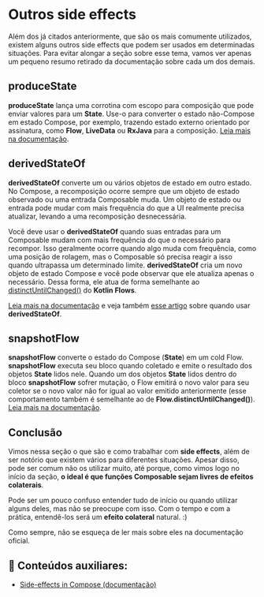 # Outros side effects

Além dos já citados anteriormente, que são os mais comumente utilizados, existem alguns outros side effects que podem ser usados em determinadas situações. Para evitar alongar a seção sobre esse tema, vamos ver apenas um pequeno resumo retirado da documentação sobre cada um dos demais.

## produceState

**produceState** lança uma corrotina com escopo para composição que pode enviar valores para um **State**. Use-o para converter o estado não-Compose em estado Compose, por exemplo, trazendo estado externo orientado por assinatura, como **Flow**, **LiveData** ou **RxJava** para a composição. [Leia mais na documentação](https://developer.android.com/jetpack/compose/side-effects#producestate).

## derivedStateOf

**derivedStateOf** converte um ou vários objetos de estado em outro estado. No Compose, a recomposição ocorre sempre que um objeto de estado observado ou uma entrada Composable muda. Um objeto de estado ou entrada pode mudar com mais frequência do que a UI realmente precisa atualizar, levando a uma recomposição desnecessária.

Você deve usar o **derivedStateOf** quando suas entradas para um Composable mudam com mais frequência do que o necessário para recompor. Isso geralmente ocorre quando algo muda com frequência, como uma posição de rolagem, mas o Composable só precisa reagir a isso quando ultrapassa um determinado limite. **derivedStateOf** cria um novo objeto de estado Compose e você pode observar que ele atualiza apenas o necessário. Dessa forma, ele atua de forma semelhante ao [distinctUntilChanged()](https://kotlinlang.org/api/kotlinx.coroutines/kotlinx-coroutines-core/kotlinx.coroutines.flow/distinct-until-changed.html) do **Kotlin Flows**.

[Leia mais na documentação](https://developer.android.com/jetpack/compose/side-effects#derivedstateof) e veja também [esse artigo](https://medium.com/androiddevelopers/jetpack-compose-when-should-i-use-derivedstateof-63ce7954c11b) sobre quando usar **derivedStateOf**.

## snapshotFlow

**snapshotFlow** converte o estado do Compose (**State<T>**) em um cold Flow. **snapshotFlow** executa seu bloco quando coletado e emite o resultado dos objetos **State** lidos nele. Quando um dos objetos **State** lidos dentro do bloco **snapshotFlow** sofrer mutação, o Flow emitirá o novo valor para seu coletor se o novo valor não for igual ao valor emitido anteriormente (esse comportamento também é semelhante ao de **Flow.distinctUntilChanged()**). [Leia mais na documentação](https://developer.android.com/jetpack/compose/side-effects#snapshotFlow).

## Conclusão

Vimos nessa seção o que são e como trabalhar com **side effects**, além de ser notório que existem vários para diferentes situações. Apesar disso, pode ser comum não os utilizar muito, até porque, como vimos logo no início da seção, **o ideal é que funções Composable sejam livres de efeitos colaterais**.

Pode ser um pouco confuso entender tudo de início ou quando utilizar alguns deles, mas não se preocupe com isso. Com o tempo e com a prática, entendê-los será um **efeito colateral** natural. :)

Como sempre, não se esqueça de ler mais sobre eles na documentação oficial.

## :link: Conteúdos auxiliares:
- [Side-effects in Compose (documentação)](https://developer.android.com/jetpack/compose/side-effects)